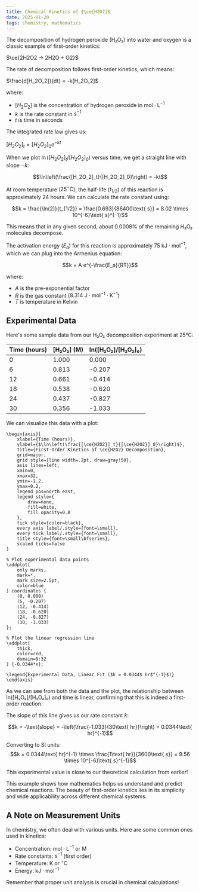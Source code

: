 ```yaml
---
title: Chemical Kinetics of $\ce{H2O2}$
date: 2025-01-20
tags: chemistry, mathematics
---
```


The decomposition of hydrogen peroxide (H₂O₂) into water and oxygen is a classic example of first-order kinetics:

$\ce{2H2O2 -> 2H2O + O2}$

The rate of decomposition follows first-order kinetics, which means:

$\frac{d[H_2O_2]}{dt} = -k[H_2O_2]$

where:
- $[H_2O_2]$ is the concentration of hydrogen peroxide in $\text{mol}\cdot\text{L}^{-1}$
- $k$ is the rate constant in $\text{s}^{-1}$
- $t$ is time in seconds

The integrated rate law gives us:

$[H_2O_2]_t = [H_2O_2]_0 e^{-kt}$

When we plot $\ln([H_2O_2]_t/[H_2O_2]_0)$ versus time, we get a straight line with slope $-k$:

$$\ln\left(\frac{[H_2O_2]_t}{[H_2O_2]_0}\right) = -kt$$

At room temperature ($25^\circ\text{C}$), the half-life ($t_{1/2}$) of this reaction is approximately 24 hours. We can calculate the rate constant using:

$$k = \frac{\ln(2)}{t_{1/2}} = \frac{0.693}{86400\text{ s}} = 8.02 \times 10^{-6}\text{ s}^{-1}$$

This means that in any given second, about 0.0008% of the remaining H₂O₂ molecules decompose.

The activation energy ($E_a$) for this reaction is approximately $75\text{ kJ}\cdot\text{mol}^{-1}$, which we can plug into the Arrhenius equation:

$$k = A e^{-\frac{E_a}{RT}}$$

where:
- $A$ is the pre-exponential factor
- $R$ is the gas constant ($8.314\text{ J}\cdot\text{mol}^{-1}\cdot\text{K}^{-1}$)
- $T$ is temperature in Kelvin

## Experimental Data

Here's some sample data from our H₂O₂ decomposition experiment at 25°C:

| Time (hours) | [H₂O₂] (M) | ln([H₂O₂]/[H₂O₂]₀) |
|-------------|------------|-------------------|
| 0           | 1.000     | 0.000            |
| 6           | 0.813     | -0.207           |
| 12          | 0.661     | -0.414           |
| 18          | 0.538     | -0.620           |
| 24          | 0.437     | -0.827           |
| 30          | 0.356     | -1.033           |

We can visualize this data with a plot:

```tikzpicture
\begin{axis}[
    xlabel={Time (hours)},
    ylabel={$\ln\left(\frac{[\ce{H2O2}]_t}{[\ce{H2O2}]_0}\right)$},
    title={First-Order Kinetics of \ce{H2O2} Decomposition},
    grid=major,
    grid style={line width=.2pt, draw=gray!50},
    axis lines=left,
    xmin=0,
    xmax=32,
    ymin=-1.2,
    ymax=0.2,
    legend pos=north east,
    legend style={
        draw=none,
        fill=white,
        fill opacity=0.8
    },
    tick style={color=black},
    every axis label/.style={font=\small},
    every tick label/.style={font=\small},
    title style={font=\small\bfseries},
    scaled ticks=false
]

% Plot experimental data points
\addplot[
    only marks,
    mark=*,
    mark size=2.5pt,
    color=blue
] coordinates {
    (0, 0.000)
    (6, -0.207)
    (12, -0.414)
    (18, -0.620)
    (24, -0.827)
    (30, -1.033)
};

% Plot the linear regression line
\addplot[
    thick,
    color=red,
    domain=0:32
] {-0.0344*x};

\legend{Experimental Data, Linear Fit ($k = 0.0344$ hr$^{-1}$)}
\end{axis}
```


As we can see from both the data and the plot, the relationship between ln([H₂O₂]/[H₂O₂]₀) and time is linear, confirming that this is indeed a first-order reaction.

The slope of this line gives us our rate constant $k$:

$$k = -\text{slope} = -\left(\frac{-1.033}{30\text{ hr}}\right) = 0.0344\text{ hr}^{-1}$$

Converting to SI units:
$$k = 0.0344\text{ hr}^{-1} \times \frac{1\text{ hr}}{3600\text{ s}} = 9.56 \times 10^{-6}\text{ s}^{-1}$$

This experimental value is close to our theoretical calculation from earlier!

This example shows how mathematics helps us understand and predict chemical reactions. The beauty of first-order kinetics lies in its simplicity and wide applicability across different chemical systems.

## A Note on Measurement Units

In chemistry, we often deal with various units. Here are some common ones used in kinetics:

- Concentration: $\text{mol}\cdot\text{L}^{-1}$ or $\text{M}$
- Rate constants: $\text{s}^{-1}$ (first order)
- Temperature: $\text{K}$ or $^\circ\text{C}$
- Energy: $\text{kJ}\cdot\text{mol}^{-1}$

Remember that proper unit analysis is crucial in chemical calculations!